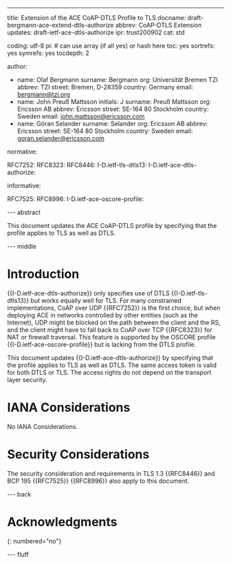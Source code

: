 ---
title: Extension of the ACE CoAP-DTLS Profile to TLS 
docname: draft-bergmann-ace-extend-dtls-authorize
abbrev: CoAP-DTLS Extension
updates: draft-ietf-ace-dtls-authorize
ipr: trust200902
cat: std

coding: utf-8
pi: # can use array (if all yes) or hash here
  toc: yes
  sortrefs: yes
  symrefs: yes
  tocdepth: 2

author:
- name: Olaf Bergmann
  surname: Bergmann
  org: Universität Bremen TZI
  abbrev: TZI
  street: Bremen, D-28359 
  country: Germany
  email: bergmann@tzi.org
- name: John Preuß Mattsson
  initials: J
  surname: Preuß Mattsson
  org: Ericsson AB
  abbrev: Ericsson
  street: SE-164 80 Stockholm
  country: Sweden
  email: john.mattsson@ericsson.com
- name: Göran Selander
  surname: Selander
  org: Ericsson AB
  abbrev: Ericsson
  street: SE-164 80 Stockholm
  country: Sweden
  email: goran.selander@ericsson.com


normative:

  RFC7252:
  RFC8323:
  RFC8446:
  I-D.ietf-tls-dtls13:
  I-D.ietf-ace-dtls-authorize:

informative:

  RFC7525:
  RFC8996:
  I-D.ietf-ace-oscore-profile:

--- abstract

This document updates the ACE CoAP-DTLS profile by specifying that the profile applies to TLS as well as DTLS.

--- middle

# Introduction

{{I-D.ietf-ace-dtls-authorize}} only specifies use of DTLS {{I-D.ietf-tls-dtls13}} but works equally well for TLS. For many constrained implementations, CoAP over UDP {{RFC7252}} is the first choice, but when deploying ACE in networks controlled by other entities (such as the Internet), UDP might be blocked on the path between the client and the RS, and the client might have to fall back to CoAP over TCP {{RFC8323}} for NAT or firewall traversal. This feature is supported by the OSCORE profile {{I-D.ietf-ace-oscore-profile}} but is lacking from the DTLS profile.

This document updates {{I-D.ietf-ace-dtls-authorize}} by specifying that the profile applies to TLS as well as DTLS. The same access token is valid for both DTLS or TLS. The access rights do not depend on the transport layer security.

# IANA Considerations

No IANA Considerations.

# Security Considerations

The security consideration and requirements in TLS 1.3 {{RFC8446}} and BCP 195 {{RFC7525}} {{RFC8996}} also apply to this document.

--- back

# Acknowledgments
{: numbered="no"}


--- fluff
